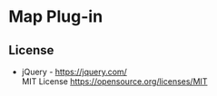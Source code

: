 # Map Plug-in

## License

* jQuery - https://jquery.com/  
  MIT License https://opensource.org/licenses/MIT
